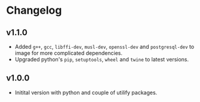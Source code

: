 # Changelog

## v1.1.0

- Added `g++`, `gcc`, `libffi-dev`, `musl-dev`,
    `openssl-dev` and `postgresql-dev` to image for
    more complicated dependencies.
- Upgraded python's `pip`, `setuptools`, `wheel` and
    `twine` to latest versions.

## v1.0.0

- Initital version with python and couple of utilify packages.
